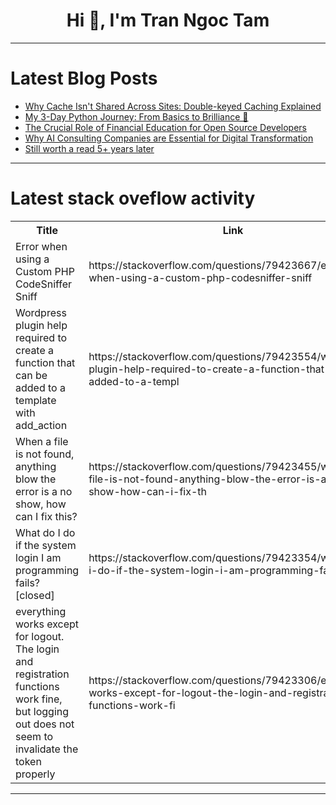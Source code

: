 <h1 align="center">Hi 👋, I'm Tran Ngoc Tam</h1>

---

# Latest Blog Posts 
<!-- BLOG-POST-LIST:START -->
- [Why Cache Isn&#39;t Shared Across Sites: Double-keyed Caching Explained](https://dev.to/leapcell/why-cache-isnt-shared-across-sites-double-keyed-caching-explained-5389)
- [My 3-Day Python Journey: From Basics to Brilliance 🚀](https://dev.to/shreyansh_19_kumar/my-3-day-python-journey-from-basics-to-brilliance-2jk0)
- [The Crucial Role of Financial Education for Open Source Developers](https://dev.to/lisa_strato/the-crucial-role-of-financial-education-for-open-source-developers-58kh)
- [Why AI Consulting Companies are Essential for Digital Transformation](https://dev.to/appsinsight/why-ai-consulting-companies-are-essential-for-digital-transformation-1nn5)
- [Still worth a read 5+ years later](https://dev.to/arndom/still-worth-a-read-5-years-later-2e2)
<!-- BLOG-POST-LIST:END -->

---

# Latest stack oveflow activity
<table>
  <tr><th>Title</th><th>Link</th></tr>
  <!-- STACKOVERFLOW:START --><tr><td>Error when using a Custom PHP CodeSniffer Sniff</td><td>https://stackoverflow.com/questions/79423667/error-when-using-a-custom-php-codesniffer-sniff</td></tr><tr><td>Wordpress plugin help required to create a function that can be added to a template with add_action</td><td>https://stackoverflow.com/questions/79423554/wordpress-plugin-help-required-to-create-a-function-that-can-be-added-to-a-templ</td></tr><tr><td>When a file is not found, anything blow the error is a no show, how can I fix this?</td><td>https://stackoverflow.com/questions/79423455/when-a-file-is-not-found-anything-blow-the-error-is-a-no-show-how-can-i-fix-th</td></tr><tr><td>What do I do if the system login I am programming fails? [closed]</td><td>https://stackoverflow.com/questions/79423354/what-do-i-do-if-the-system-login-i-am-programming-fails</td></tr><tr><td>everything works except for logout. The login and registration functions work fine, but logging out does not seem to invalidate the token properly</td><td>https://stackoverflow.com/questions/79423306/everything-works-except-for-logout-the-login-and-registration-functions-work-fi</td></tr><!-- STACKOVERFLOW:END -->
</table>

---


